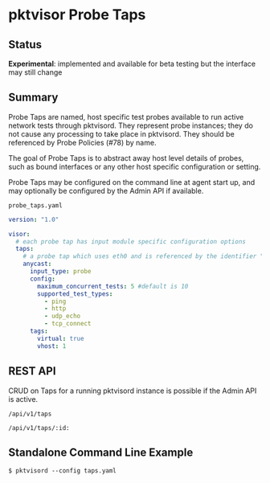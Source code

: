 # pktvisor Probe Taps

## Status
**Experimental**: implemented and available for beta testing but the interface may still change

## Summary

Probe Taps are named, host specific test probes available to run active network tests through pktvisord. They represent
probe instances; they do not cause any processing to take place in pktvisord. They should be referenced by
Probe Policies (#78) by name.

The goal of Probe Taps is to abstract away host level details of probes, such as bound interfaces or any other host specific configuration or setting.

Probe Taps may be configured on the command line at agent start up, and may optionally be configured by the Admin API if
available.

`probe_taps.yaml`

```yaml
version: "1.0"

visor:
  # each probe tap has input module specific configuration options
  taps:
    # a probe tap which uses eth0 and is referenced by the identifier "anycast"
    anycast:
      input_type: probe
      config:
        maximum_concurrent_tests: 5 #default is 10
        supported_test_types:
          - ping
          - http
          - udp_echo
          - tcp_connect
      tags:
        virtual: true
        vhost: 1 
```

## REST API

CRUD on Taps for a running pktvisord instance is possible if the Admin API is active.

`/api/v1/taps`

`/api/v1/taps/:id:`

## Standalone Command Line Example

```shell
$ pktvisord --config taps.yaml
```
